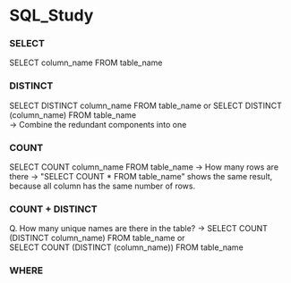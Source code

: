 # SQL_Study

### SELECT

SELECT column_name FROM table_name


### DISTINCT
SELECT DISTINCT column_name FROM table_name     or     SELECT DISTINCT (column_name) FROM table_name     
-> Combine the redundant components into one


### COUNT
SELECT COUNT column_name FROM table_name 
-> How many rows are there
-> "SELECT COUNT * FROM table_name" shows the same result, because all column has the same number of rows.


### COUNT + DISTINCT
Q. How many unique names are there in the table?
-> SELECT COUNT (DISTINCT column_name) FROM table_name 
    or  
   SELECT COUNT (DISTINCT (column_name)) FROM table_name
   

### WHERE



